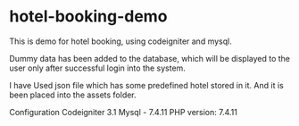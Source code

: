 # hotel-booking-demo
This is demo for hotel booking, using codeigniter and mysql.

Dummy data has been added to the database, which will be displayed to the user only after successful login into the system.

I have Used json file which has some predefined hotel stored in it. And it is been placed into the assets folder.

Configuration
Codeigniter 3.1
Mysql - 7.4.11
PHP version: 7.4.11
